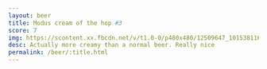 ```yaml
---
layout: beer
title: Modus cream of the hop #3
score: 7
img: https://scontent.xx.fbcdn.net/v/t1.0-0/p480x480/12509647_10153811618828745_7009333713246897313_n.jpg?oh=0592bbfef47c30bc943eae6a9faa165d&oe=59175CC6
desc: Actually more creamy than a normal beer. Really nice
permalink: /beer/:title.html
---
```

